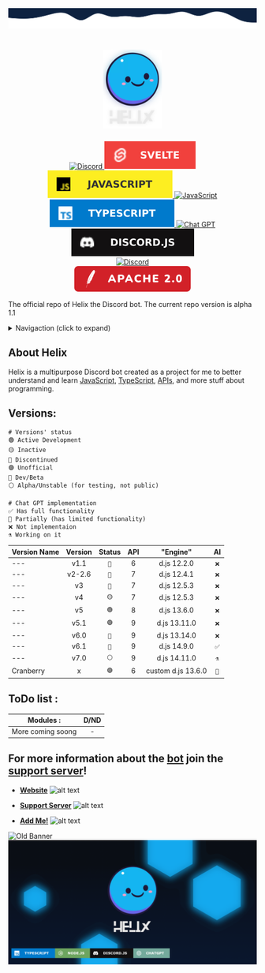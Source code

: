 <img src="./src/db/assets/branding/wave-top4.svg" alt="just some waves">

<h1 align="center">
    <img src="src/db/assets/branding/helix-gh-logo2.png" alt="Helix" width="120px" />
    <br />
    <!--<b>Helix</b>-->
</h1>

<div align="center">
    <a href="https://discord.gg/GampaCt/">
        <img src="https://img.shields.io/badge/Discord-%235865F2.svg?style=for-the-badge&logo=discord&logoColor=white" alt="Discord" />
    </a>
    <a href="https://svelte.dev/">
    	<img src="src/db/assets/branding/badges/svelte.svg" alt="Svelte" />
    </a>
    <a href="https://js.org/">
        <img src="src/db/assets/branding/badges/JS.svg" alt="JavaScript" />
    </a>
    <a href="https://nodejs.org/">
        <img src="https://img.shields.io/badge/node.js-6DA55F?style=for-the-badge&logo=node.js&logoColor=white" alt="JavaScript" />
    </a>
    <a href="https://www.typescriptlang.org/">
        <img src="src/db/assets/branding/badges/TS.svg" alt="TypeScript" />
    </a>
    <a href="https://chat.openai.com/">
    	<img src="https://img.shields.io/badge/chatGPT-74aa9c?style=for-the-badge&logo=openai&logoColor=white" alt="Chat GPT" />
    </a>
    <a href="https://discord.js.org/">
        <img src="src/db/assets/branding/badges/djs.svg" alt="Discord.JS" />
    </a>
    <br>
    <a href="https://discord.gg/GapmaCt">
    	<img src="https://dcbadge.vercel.app/api/server/GapmaCt" alt="Discord" />
    </a>
    <br>
    <a href="/LICENSE.md">
        <img src="src/db/assets/branding/badges/Apache.svg" alt="License" />
    </a>
</div>

The official repo of Helix the Discord bot.
The current repo version is alpha 1.1

<details>
  <summary>Navigaction (click to expand)</summary>

  <div>
    <ul>
    	<p float="left">
	    	<li><a href="#about-helix">About Helix</a></li>
	    	<li><a href="#versions">Versions</a></li>
	    	<li><a href="#features">Features</a>
	    		<ul>
	    			<li><a href="#modules">Modules</a></li>
	    			<li><a href="#commands">Commands</a></li>
	    		</ul>
	    	</li>
	    	<li><a href="#todo-list-">ToDo List</a></li>
	    	<li><a href="#todo-list-">ToDo List</a></li>
	    	<li><a href="#todo-list-">ToDo List</a></li>
    	</p>
    </ul>
    <p>
    </p>
  </div>
</details>

## About Helix

<p>Helix is a multipurpose Discord bot created as a project for me to better understand and learn <u>JavaScript</u>, <u>TypeScript</u>, <u>APIs</u>, and more stuff about programming.</p>

## Versions:

```Legend:
# Versions' status
🟢 Active Development
🟡 Inactive
🔴 Discontinued
🟣 Unofficial
🔵 Dev/Beta
⚪ Alpha/Unstable (for testing, not public)

# Chat GPT implementation
✅ Has full functionality
🤖 Partially (has limited functionality)
❌ Not implementaion
⚗️ Working on it
```

|Version Name|Version|Status|API|"Engine"|AI|
| :--- | :---: | :---: | :---: | :---: | :---: |
| --- | v1.1 | `🔴` | 6 | d.js 12.2.0 | `❌` |
| --- | v2-2.6 | `🔴` | 7 | d.js 12.4.1 | `❌` |
| --- | v3 | `🔴` | 7 | d.js 12.5.3 | `❌` |
| --- | v4 | `🟡` | 7 | d.js 12.5.3 | `❌` |
| --- | v5 | `🟢` | 8 | d.js 13.6.0 | `❌` |
| --- | v5.1 | `🟢` | 9 | d.js 13.11.0 | `❌` |
| --- | v6.0 | `🔵` | 9 | d.js 13.14.0 | `❌` |
| --- | v6.1 | `🔵` | 9 | d.js 14.9.0 | `✅` |
| --- | v7.0 | `⚪` | 9 | d.js 14.11.0 | `⚗️` |
| Cranberry | x | `🟣` | 6 | custom d.js 13.6.0 | `🤖` |


## ToDo list : 
|Modules :| D/ND|
| ------------- |:-------------:| 
|More coming soong|-|

## For more information about the [bot](https://discord.com/oauth2/authorize?client_id=723697439638290482&scope=bot&permissions=481684598) join the [support server](https://discord.gg/GapmaCt)!

- **[Website](https://helix.angellabs.xyz/)** <img src="https://media.discordapp.net/attachments/850437588195999766/851617384976089138/98a55025fe82d92bb090008b0185c90b.webp" alt="alt text" width="20" height="20">    

- **[Support Server](https://discord.gg/GapmaCt)** <img src="https://media.discordapp.net/attachments/850437588195999766/851617384976089138/98a55025fe82d92bb090008b0185c90b.webp" alt="alt text" width="20" height="20">   
 
- **[Add Me!](https://discord.com/oauth2/authorize?scope=bot&client_id=723697439638290482&scope=bot&permissions=1099510967799)** <img src="https://media.discordapp.net/attachments/850437588195999766/851617384976089138/98a55025fe82d92bb090008b0185c90b.webp" alt="alt text" width="20" height="20">

<img src="https://media.discordapp.net/attachments/771476325356797963/788160344522620958/helixbanner.png" alt="Old Banner" />
<img src="src/db/assets/branding/helix-banner-2023.png" alt="Banner" />